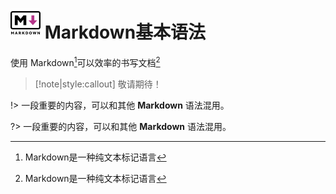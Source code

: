 # ![logo](./svg/markdown.svg ':size=60') Markdown基本语法

使用 Markdown[^1]可以效率的书写文档[^2]

>[!note|style:callout]
>敬请期待！

!> 一段重要的内容，可以和其他 **Markdown** 语法混用。 
 
?> 一段重要的内容，可以和其他 **Markdown** 语法混用。

[^1]:Markdown是一种纯文本标记语言
[^2]:Markdown是一种纯文本标记语言